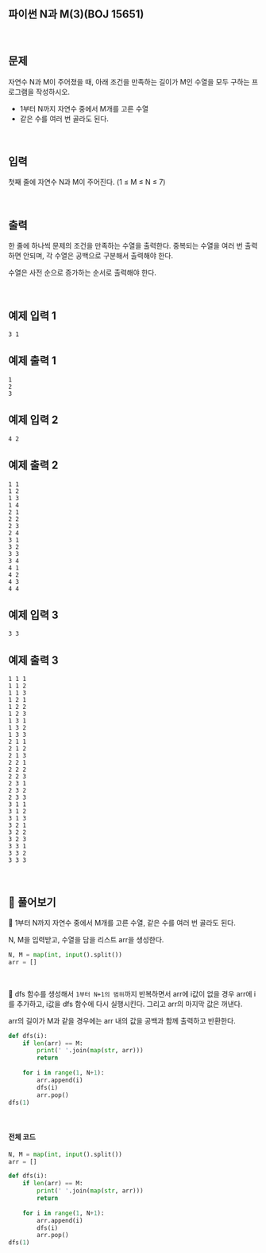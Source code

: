 ## 파이썬 N과 M(3)(BOJ 15651)

<br>

## 문제

자연수 N과 M이 주어졌을 때, 아래 조건을 만족하는 길이가 M인 수열을 모두 구하는 프로그램을 작성하시오.

- 1부터 N까지 자연수 중에서 M개를 고른 수열
- 같은 수를 여러 번 골라도 된다.

<br>

## 입력

첫째 줄에 자연수 N과 M이 주어진다. (1 ≤ M ≤ N ≤ 7)

<br>

## 출력

한 줄에 하나씩 문제의 조건을 만족하는 수열을 출력한다. 중복되는 수열을 여러 번 출력하면 안되며, 각 수열은 공백으로 구분해서 출력해야 한다.

수열은 사전 순으로 증가하는 순서로 출력해야 한다.

<br>

## 예제 입력 1 

```
3 1
```

## 예제 출력 1 

```
1
2
3
```

## 예제 입력 2 

```
4 2
```

## 예제 출력 2 

```
1 1
1 2
1 3
1 4
2 1
2 2
2 3
2 4
3 1
3 2
3 3
3 4
4 1
4 2
4 3
4 4
```

## 예제 입력 3 

```
3 3
```

## 예제 출력 3 

```
1 1 1
1 1 2
1 1 3
1 2 1
1 2 2
1 2 3
1 3 1
1 3 2
1 3 3
2 1 1
2 1 2
2 1 3
2 2 1
2 2 2
2 2 3
2 3 1
2 3 2
2 3 3
3 1 1
3 1 2
3 1 3
3 2 1
3 2 2
3 2 3
3 3 1
3 3 2
3 3 3
```

<br>

## 📝 풀어보기

📌 1부터 N까지 자연수 중에서 M개를 고른 수열, 같은 수를 여러 번 골라도 된다.

N, M을 입력받고, 수열을 담을 리스트 arr을 생성한다.

``` python
N, M = map(int, input().split())
arr = []
```

<br>

📌 dfs 함수를 생성해서 `1부터 N+1의 범위`까지 반복하면서 arr에 i값이 없을 경우 arr에 i를 추가하고, i값을 dfs 함수에 다시 실행시킨다. 그리고 arr의 마지막 값은 꺼낸다.

arr의 길이가 M과 같을 경우에는 arr 내의 값을 공백과 함께 출력하고 반환한다. 

``` python
def dfs(i):
    if len(arr) == M:
        print(' '.join(map(str, arr)))
        return
    
    for i in range(1, N+1):
        arr.append(i)
        dfs(i)
        arr.pop()
dfs(1)
```

<br>

#### 전체 코드

``` python
N, M = map(int, input().split())
arr = []

def dfs(i):
    if len(arr) == M:
        print(' '.join(map(str, arr)))
        return
    
    for i in range(1, N+1):
        arr.append(i)
        dfs(i)
        arr.pop()
dfs(1)
```

